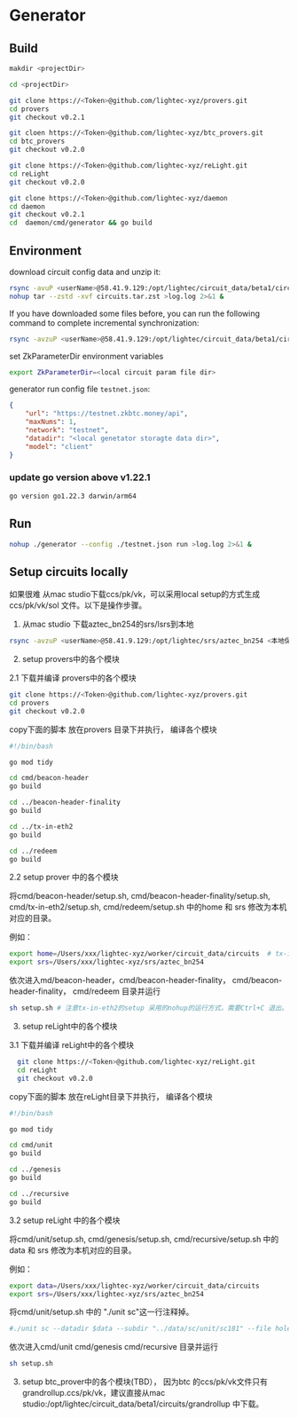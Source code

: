 # Generator

## Build
```sh
makdir <projectDir>

cd <projectDir>

git clone https://<Token>@github.com/lightec-xyz/provers.git
cd provers
git checkout v0.2.1

git cloen https://<Token>@github.com/lightec-xyz/btc_provers.git
cd btc_provers
git checkout v0.2.0

git clone https://<Token>@github.com/lightec-xyz/reLight.git
cd reLight
git checkout v0.2.0  

git clone https://<Token>@github.com/lightec-xyz/daemon
cd daemon
git checkout v0.2.1
cd  daemon/cmd/generator && go build
```

## Environment

download circuit config data and unzip it: 

```sh
rsync -avuP <userName>@58.41.9.129:/opt/lightec/circuit_data/beta1/circuits.tar.zst <path-to-parent-dir-of-circuits>
nohup tar --zstd -xvf circuits.tar.zst >log.log 2>&1 &
```

If you have downloaded some files before, you can run the following command to complete incremental synchronization:

```sh
rsync -avzuP <userName>@58.41.9.129:/opt/lightec/circuit_data/beta1/circuits/ <path-to-circuits-dir>/
```

set ZkParameterDir environment variables

```sh
export ZkParameterDir=<local circuit param file dir>
```

generator run config file `testnet.json`:
```json
{
    "url": "https://testnet.zkbtc.money/api",
    "maxNums": 1,
    "network": "testnet",
    "datadir": "<local genetator storagte data dir>",
    "model": "client"
}
```

### update go version above v1.22.1

```sh
go version go1.22.3 darwin/arm64
```

## Run

```sh
nohup ./generator --config ./testnet.json run >log.log 2>&1 &
```

## Setup circuits locally

如果很难 从mac studio下载ccs/pk/vk，可以采用local setup的方式生成ccs/pk/vk/sol 文件。以下是操作步骤。

1. 从mac studio 下载aztec_bn254的srs/lsrs到本地

```sh
rsync -avzuP <userName>@58.41.9.129:/opt/lightec/srs/aztec_bn254 <本地保存srs的路径>
```

2. setup provers中的各个模块

2.1 下载并编译 provers中的各个模块

```sh
git clone https://<Token>@github.com/lightec-xyz/provers.git
cd provers 
git checkout v0.2.0
```

copy下面的脚本 放在provers 目录下并执行， 编译各个模块

```sh
#!/bin/bash

go mod tidy

cd cmd/beacon-header
go build

cd ../beacon-header-finality
go build

cd ../tx-in-eth2
go build

cd ../redeem
go build 
```

2.2 setup prover 中的各个模块

将cmd/beacon-header/setup.sh, cmd/beacon-header-finality/setup.sh, cmd/tx-in-eth2/setup.sh, cmd/redeem/setup.sh 中的home 和 srs 修改为本机对应的目录。

例如：

```sh
export home=/Users/xxx/lightec-xyz/worker/circuit_data/circuits  # tx-in-eth2/setup.sh 中的是 "data"
export srs=/Users/xxx/lightec-xyz/srs/aztec_bn254
```

依次进入md/beacon-header，cmd/beacon-header-finality， cmd/beacon-header-finality， cmd/redeem 目录并运行

```sh
sh setup.sh # 注意tx-in-eth2的setup 采用的nohup的运行方式，需要Ctrl+C 退出。
```

3. setup reLight中的各个模块

3.1 下载并编译 reLight中的各个模块

```sh
  git clone https://<Token>@github.com/lightec-xyz/reLight.git
  cd reLight
  git checkout v0.2.0  
```

copy下面的脚本 放在reLight目录下并执行， 编译各个模块

```sh
#!/bin/bash

go mod tidy

cd cmd/unit
go build

cd ../genesis
go build

cd ../recursive
go build
```

3.2 setup reLight 中的各个模块

将cmd/unit/setup.sh, cmd/genesis/setup.sh, cmd/recursive/setup.sh  中的data 和 srs 修改为本机对应的目录。

例如：

```sh
export data=/Users/xxx/lightec-xyz/worker/circuit_data/circuits
export srs=/Users/xxx/lightec-xyz/srs/aztec_bn254
```

将cmd/unit/setup.sh 中的 "./unit sc"这一行注释掉。 

```sh
#./unit sc --datadir $data --subdir "../data/sc/unit/sc181" --file holesky_sync_committee_update_181.json
```

依次进入cmd/unit cmd/genesis cmd/recursive 目录并运行

```sh
sh setup.sh 
```

3. setup btc_prover中的各个模块(TBD）， 因为btc 的ccs/pk/vk文件只有grandrollup.ccs/pk/vk，建议直接从mac studio:/opt/lightec/circuit_data/beta1/circuits/grandrollup 中下载。
